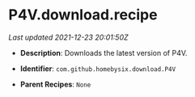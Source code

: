 # P4V.download.recipe

_Last updated 2021-12-23 20:01:50Z_

- **Description**: Downloads the latest version of P4V.

- **Identifier**: `com.github.homebysix.download.P4V`

- **Parent Recipes**: `None`
